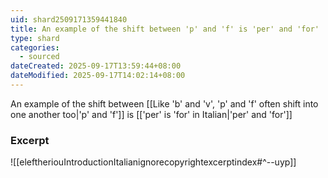 ```yaml
---
uid: shard2509171359441840
title: An example of the shift between 'p' and 'f' is 'per' and 'for'
type: shard
categories:
  - sourced
dateCreated: 2025-09-17T13:59:44+08:00
dateModified: 2025-09-17T14:02:14+08:00
---
```

An example of the shift between [[Like 'b' and 'v', 'p' and 'f' often shift into one another too|'p' and 'f']] is [['per' is 'for' in Italian|'per' and 'for']]
### Excerpt
![[eleftheriouIntroductionItalianignorecopyrightexcerptindex#^--uyp]]